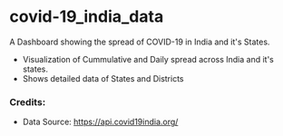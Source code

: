 # covid-19_india_data
A Dashboard showing the spread of COVID-19 in India and it's States.
  - Visualization of Cummulative and Daily spread across India and it's states.
  - Shows detailed data of States and Districts

### Credits:
- Data Source: https://api.covid19india.org/
